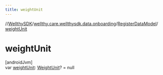 ```yaml
---
title: weightUnit
---
```

//[WellthySDK](../../../index.html)/[wellthy.care.wellthysdk.data.onboarding](../index.html)/[RegisterDataModel](index.html)/[weightUnit](weight-unit.html)



# weightUnit



[androidJvm]\
var [weightUnit](weight-unit.html): [WeightUnit](../../wellthy.care.wellthysdk.data.diary/-weight-unit/index.html)? = null




